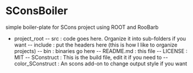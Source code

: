 # SConsBoiler
simple boiler-plate for SCons project using ROOT and RooBarb


- project_root
-- src : code goes here. Organize it into sub-folders if you want
-- include : put the headers here (this is how I like to organize projects)
-- bin : binaries go here
-- README.md : this file
-- LICENSE : MIT
-- SConstruct : This is the build file, edit it if you need to
-- color_SConstruct : An scons add-on to change output style if you want